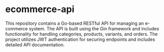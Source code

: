 # ecommerce-api
This repository contains a Go-based RESTful API for managing an e-commerce system. The API is built using the Gin framework and includes functionality for handling categories, products, variants, and orders. The project utilizes JWT authentication for securing endpoints and includes detailed API documentation.
